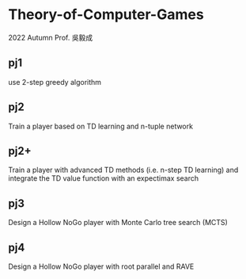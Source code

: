 # Theory-of-Computer-Games
2022 Autumn Prof. 吳毅成

## pj1

use 2-step greedy algorithm 

## pj2

Train a player based on TD learning and n-tuple network

## pj2+

Train a player with advanced TD methods (i.e. n-step TD learning) and integrate the TD value function with an expectimax search

## pj3

Design a Hollow NoGo player with Monte Carlo tree search (MCTS)

## pj4

Design a Hollow NoGo player with root parallel and RAVE
